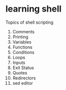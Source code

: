 # learning shell

Topics of shell scripting

1. Comments
2. Printing
3. Variables
4. Functions
5. Conditions
6. Loops
7. Inputs
8. Exit Status
9. Quotes
10. Redirectors
11. sed editor